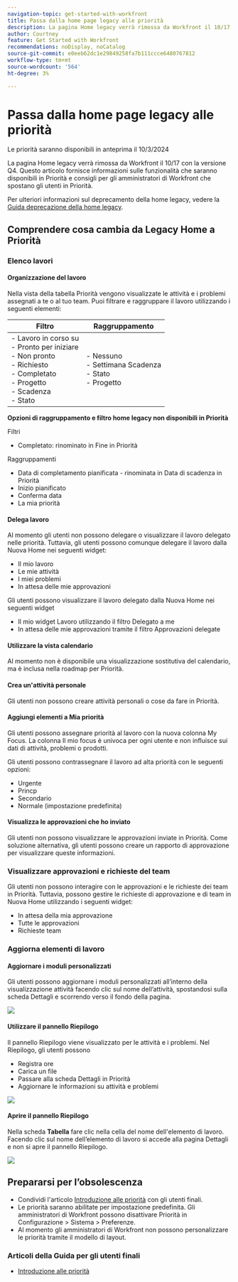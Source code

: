 ```yaml
---
navigation-topic: get-started-with-workfront
title: Passa dalla home page legacy alle priorità
description: La pagina Home legacy verrà rimossa da Workfront il 10/17 con la versione Q4. Questo articolo fornisce informazioni sulle funzionalità che saranno disponibili in Priorità e consigli per gli amministratori di Workfront che spostano gli utenti in Priorità.
author: Courtney
feature: Get Started with Workfront
recommendations: noDisplay, noCatalog
source-git-commit: e0eeb62dc1e29849258fa7b111ccce6480767812
workflow-type: tm+mt
source-wordcount: '564'
ht-degree: 3%

---
```



# Passa dalla home page legacy alle priorità

<span class="preview">Le priorità saranno disponibili in anteprima il 10/3/2024</span>

La pagina Home legacy verrà rimossa da Workfront il 10/17 con la versione Q4. Questo articolo fornisce informazioni sulle funzionalità che saranno disponibili in Priorità e consigli per gli amministratori di Workfront che spostano gli utenti in Priorità.

Per ulteriori informazioni sul deprecamento della home legacy, vedere la [Guida deprecazione della home legacy](/help/quicksilver/product-announcements/announcements/legacy-home-deprecation.md).

## Comprendere cosa cambia da Legacy Home a Priorità

### Elenco lavori

#### Organizzazione del lavoro

Nella vista della tabella Priorità vengono visualizzate le attività e i problemi assegnati a te o al tuo team. Puoi filtrare e raggruppare il lavoro utilizzando i seguenti elementi:

| **Filtro** | **Raggruppamento** |
|------------|-----------|
| - Lavoro in corso su <br> - Pronto per iniziare <br> - Non pronto <br> - Richiesto <br> - Completato <br> - Progetto <br> - Scadenza <br> - Stato | - Nessuno <br> - Settimana Scadenza <br> - Stato <br> - Progetto |


**Opzioni di raggruppamento e filtro home legacy non disponibili in Priorità**

Filtri

* Completato: rinominato in Fine in Priorità

Raggruppamenti

* Data di completamento pianificata - rinominata in Data di scadenza in Priorità
* Inizio pianificato
* Conferma data
* La mia priorità

#### Delega lavoro

Al momento gli utenti non possono delegare o visualizzare il lavoro delegato nelle priorità. Tuttavia, gli utenti possono comunque delegare il lavoro dalla Nuova Home nei seguenti widget:

* Il mio lavoro
* Le mie attività
* I miei problemi
* In attesa delle mie approvazioni

Gli utenti possono visualizzare il lavoro delegato dalla Nuova Home nei seguenti widget

* Il mio widget Lavoro utilizzando il filtro Delegato a me
* In attesa delle mie approvazioni tramite il filtro Approvazioni delegate

#### Utilizzare la vista calendario

Al momento non è disponibile una visualizzazione sostitutiva del calendario, ma è inclusa nella roadmap per Priorità.

#### Crea un&#39;attività personale

Gli utenti non possono creare attività personali o cose da fare in Priorità.

#### Aggiungi elementi a Mia priorità

Gli utenti possono assegnare priorità al lavoro con la nuova colonna My Focus. La colonna Il mio focus è univoca per ogni utente e non influisce sui dati di attività, problemi o prodotti.

Gli utenti possono contrassegnare il lavoro ad alta priorità con le seguenti opzioni:

* Urgente
* Princp
* Secondario
* Normale (impostazione predefinita)

#### Visualizza le approvazioni che ho inviato

Gli utenti non possono visualizzare le approvazioni inviate in Priorità. Come soluzione alternativa, gli utenti possono creare un rapporto di approvazione per visualizzare queste informazioni.

### Visualizzare approvazioni e richieste del team

Gli utenti non possono interagire con le approvazioni e le richieste dei team in Priorità. Tuttavia, possono gestire le richieste di approvazione e di team in Nuova Home utilizzando i seguenti widget:

* In attesa della mia approvazione
* Tutte le approvazioni
* Richieste team

### Aggiorna elementi di lavoro

#### Aggiornare i moduli personalizzati

Gli utenti possono aggiornare i moduli personalizzati all’interno della visualizzazione attività facendo clic sul nome dell’attività, spostandosi sulla scheda Dettagli e scorrendo verso il fondo della pagina.

![](assets/custom-form-priorities.png)

#### Utilizzare il pannello Riepilogo

Il pannello Riepilogo viene visualizzato per le attività e i problemi. Nel Riepilogo, gli utenti possono

* Registra ore
* Carica un file
* Passare alla scheda Dettagli in Priorità
* Aggiornare le informazioni su attività e problemi

![](assets/assignments-summary.png)

<!--Can admins customize this? It looks different from the task/issue summary in other areas. -->

#### Aprire il pannello Riepilogo

Nella scheda **Tabella** fare clic nella cella del nome dell&#39;elemento di lavoro. Facendo clic sul nome dell’elemento di lavoro si accede alla pagina Dettagli e non si apre il pannello Riepilogo.

![](assets/open-summary-priorities.png)


## Prepararsi per l’obsolescenza

* Condividi l&#39;articolo [Introduzione alle priorità](/help/quicksilver/workfront-basics/priorities/get-started-with-priorities.md) con gli utenti finali.
* Le priorità saranno abilitate per impostazione predefinita. Gli amministratori di Workfront possono disattivare Priorità in Configurazione > Sistema > Preferenze.
* Al momento gli amministratori di Workfront non possono personalizzare le priorità tramite il modello di layout.

### Articoli della Guida per gli utenti finali

* [Introduzione alle priorità](/help/quicksilver/workfront-basics/priorities/get-started-with-priorities.md)